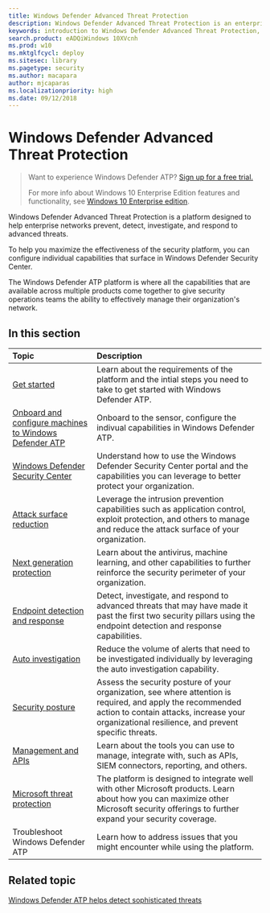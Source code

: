 ```yaml
---
title: Windows Defender Advanced Threat Protection
description: Windows Defender Advanced Threat Protection is an enterprise security platform that helps secops to prevent, detect, investigate, and respond to possible cybersecurity threats related to advanced persistent threats.
keywords: introduction to Windows Defender Advanced Threat Protection, introduction to Windows Defender ATP, cybersecurity, advanced persistent threat, enterprise security, machine behavioral sensor, cloud security, analytics, threat intelligence
search.product: eADQiWindows 10XVcnh
ms.prod: w10
ms.mktglfcycl: deploy
ms.sitesec: library
ms.pagetype: security
ms.author: macapara
author: mjcaparas
ms.localizationpriority: high
ms.date: 09/12/2018
---
```


# Windows Defender Advanced Threat Protection

>Want to experience Windows Defender ATP? [Sign up for a free trial.](https://www.microsoft.com/en-us/WindowsForBusiness/windows-atp?ocid=docs-wdatp-main-abovefoldlink)
>
>For more info about Windows 10 Enterprise Edition features and functionality, see [Windows 10 Enterprise edition](https://www.microsoft.com/WindowsForBusiness/buy).

Windows Defender Advanced Threat Protection is a platform designed to help enterprise networks prevent, detect, investigate, and respond to advanced threats.

To help you maximize the effectiveness of the security platform, you can configure individual capabilities that surface in Windows Defender Security Center. 

The Windows Defender ATP platform is where all the capabilities that are available across multiple products come together to give security operations teams the ability to effectively manage their organization's network.

## In this section

Topic | Description
:---|:---
[Get started](../get-started.md) | Learn about the requirements of the platform and the intial steps you need to take to get started with Windows Defender ATP.
[Onboard and configure machines to Windows Defender ATP](../onboard.md)| Onboard to the sensor, configure the indivual capabilities in Windows Defender ATP. 
[Windows Defender Security Center](use-windows-defender-advanced-threat-protection.md)| Understand how to use the Windows Defender Security Center portal and the capabilities you can leverage to better protect your organization.
[Attack surface reduction](../windows-defender-exploit-guard/attack-surface-reduction-exploit-guard.md) | Leverage the intrusion prevention capabilities such as application control, exploit protection, and others to manage and reduce the attack surface of your organization.
[Next generation protection](../windows-defender-antivirus/windows-defender-antivirus-in-windows-10.md) | Learn about the antivirus, machine learning, and other capabilities to further reinforce the security perimeter of your organization. 
[Endpoint detection and response](../edr.md)| Detect, investigate, and respond to advanced threats that may have made it past the first two security pillars using the endpoint detection and response capabilities.
[Auto investigation](automated-investigations-windows-defender-advanced-threat-protection.md)| Reduce the volume of alerts that need to be investigated individually by leveraging the auto investigation capability.
[Security posture](../securityposture.md)| Assess the security posture of your organization, see where attention is required, and apply the recommended action to contain attacks, increase your organizational resilience, and prevent specific threats.
[Management and APIs]() | Learn about the tools you can use to manage, integrate with, such as APIs, SIEM connectors, reporting, and others. 
[Microsoft threat protection](../integration.md)| The platform is designed to integrate well with other Microsoft products. Learn about how you can maximize other Microsoft security offerings to further expand your security coverage.
Troubleshoot Windows Defender ATP | Learn how to address issues that you might encounter while using the platform.

## Related topic
[Windows Defender ATP helps detect sophisticated threats](https://www.microsoft.com/itshowcase/Article/Content/854/Windows-Defender-ATP-helps-detect-sophisticated-threats)
